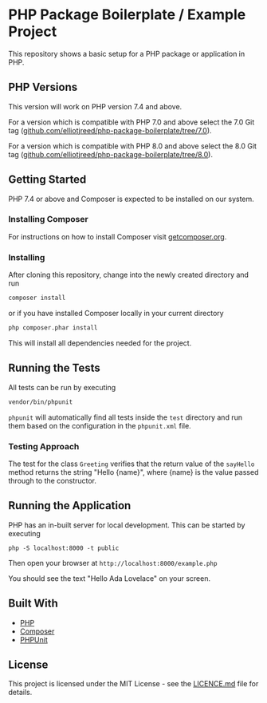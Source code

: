 # PHP Package Boilerplate / Example Project

This repository shows a basic setup for a PHP package or application in PHP.

## PHP Versions

This version will work on PHP version 7.4 and above.

For a version which is compatible with PHP 7.0 and above select the 7.0 Git tag ([github.com/elliotjreed/php-package-boilerplate/tree/7.0](https://github.com/elliotjreed/php-package-boilerplate/tree/7.0)).

For a version which is compatible with PHP 8.0 and above select the 8.0 Git tag ([github.com/elliotjreed/php-package-boilerplate/tree/8.0](https://github.com/elliotjreed/php-package-boilerplate/tree/8.0)).

## Getting Started

PHP 7.4 or above and Composer is expected to be installed on our system.

### Installing Composer

For instructions on how to install Composer visit [getcomposer.org](https://getcomposer.org/download/).

### Installing

After cloning this repository, change into the newly created directory and run

```bash
composer install
```

or if you have installed Composer locally in your current directory

```bash
php composer.phar install
```

This will install all dependencies needed for the project.

## Running the Tests

All tests can be run by executing

```bash
vendor/bin/phpunit
```

`phpunit` will automatically find all tests inside the `test` directory and run them based on the configuration in the `phpunit.xml` file.

### Testing Approach

The test for the class `Greeting` verifies that the return value of the `sayHello` method returns the string "Hello {name}", where {name} is the value passed through to the constructor.

## Running the Application

PHP has an in-built server for local development. This can be started by executing

```
php -S localhost:8000 -t public
```

Then open your browser at `http://localhost:8000/example.php`

You should see the text "Hello Ada Lovelace" on your screen.

## Built With

  - [PHP](https://secure.php.net/)
  - [Composer](https://getcomposer.org/)
  - [PHPUnit](https://phpunit.de/)

## License

This project is licensed under the MIT License - see the [LICENCE.md](LICENCE.md) file for details.
